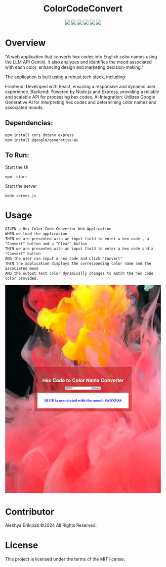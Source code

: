 <div align="center">

# ColorCodeConvert

<p align="center">
    <img src="https://img.shields.io/badge/-Node.js-339933?style=flat&logo=node.js&logoColor=white" />
    <img src="https://img.shields.io/badge/-Express.js-000000?style=flat&logo=express&logoColor=white" />
    <img src="https://img.shields.io/badge/-React-61DAFB?style=flat&logo=react&logoColor=white" />
    <img src="https://img.shields.io/badge/-Google%20Generative%20AI-4285F4?style=flat&logo=google&logoColor=white" />
    <img src="https://img.shields.io/badge/-Dotenv-ECD53F?style=flat&logo=dotenv&logoColor=black" />
    <img src="https://img.shields.io/badge/-CORS-00A98F?style=flat&logoColor=white" />
</p>

</div>

# Overview

"A web application that converts hex codes into English color names using the LLM API Gemini. It also analyzes and identifies the mood associated with each color, enhancing design and marketing decision-making."

The application is built using a robust tech stack, including:

Frontend: Developed with React, ensuring a responsive and dynamic user experience.
Backend: Powered by Node.js and Express, providing a reliable and scalable API for processing hex codes.
AI Integration: Utilizes Google Generative AI for interpreting hex codes and determining color names and associated moods.

## Dependencies:
```
npm install cors dotenv express 
npm install @google/generative-ai

```

## To Run:
Start the UI 
```
npm  start
```
Start the server 
```
node server.js
```

# Usage
```
GIVEN a Hex Color Code Convertor Web Application
WHEN we load the application
THEN we are presented with an input field to enter a hex code , a "Convert" button and a "Clear" button
THEN we are presented with an input field to enter a hex code and a "Convert" button
AND the user can input a hex code and click "Convert"
THEN the application displays the corresponding color name and the associated mood
AND the output text color dynamically changes to match the hex code color provided.

```
![alt text](./client/public/media/apppic.png)

# Contributor

Alekhya Erikipati ©2024 All Rights Reserved.


# License

This project is licensed under the terms of the MIT license.

